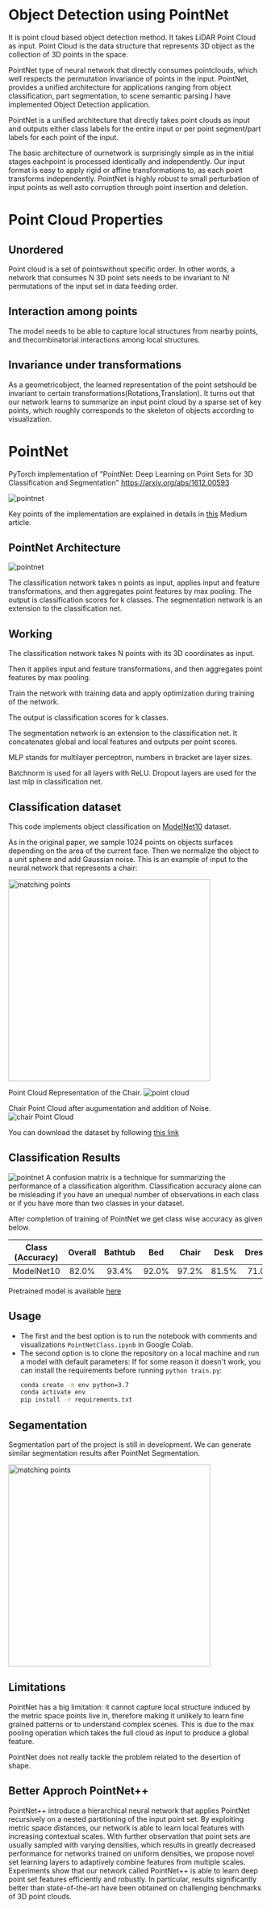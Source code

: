 # Object Detection using PointNet
It is point cloud based object detection method. It takes LiDAR Point Cloud as input. 
Point Cloud is the data structure that represents 3D object as the collection of 3D points in the space.

PointNet type of neural network that directly consumes pointclouds, which well respects the permutation invariance of points  in  the  input.
PointNet,  provides a unified architecture for applications ranging from object classification, part segmentation, to scene semantic parsing.I have implemented Object Detection application.

PointNet  is  a  unified  architecture  that  directly takes point clouds as input and outputs either class labels for  the  entire  input  or  per  point  segment/part  labels  for each  point  of  the  input.

The  basic  architecture  of  ournetwork is surprisingly simple as in the initial stages eachpoint  is  processed  identically  and  independently.
Our input format is easy to apply rigid or affine transformations to, as each point transforms independently.
PointNet  is  highly robust  to  small  perturbation  of  input  points  as  well  asto corruption through point insertion and deletion.

# Point Cloud Properties
## Unordered
Point cloud is a set of pointswithout specific order.  In other words, a network that consumes N 3D point sets needs to be invariant to N! permutations of the input set in data feeding order.

## Interaction among points
The  model  needs  to  be  able  to capture  local  structures  from  nearby  points,  and  thecombinatorial interactions among local structures.

## Invariance  under  transformations
As  a  geometricobject,   the  learned  representation  of  the  point  setshould  be  invariant  to  certain  transformations(Rotations,Translation).
It turns out that our network learns to summarize an input point cloud by a sparse set of key  points,  which  roughly  corresponds  to  the  skeleton  of objects according to visualization.



# PointNet
PyTorch implementation of "PointNet: Deep Learning on Point Sets for 3D Classification and Segmentation" https://arxiv.org/abs/1612.00593


<img src="cover.gif" alt="pointnet" /> 

Key points of the implementation are explained in details in [this](https://towardsdatascience.com/deep-learning-on-point-clouds-implementing-pointnet-in-google-colab-1fd65cd3a263) Medium article.

## PointNet Architecture
<img src="Architecture.JPG" alt="pointnet" /> 

The classification network takes n points as input, applies input and feature transformations, and then
aggregates point features by max pooling. The output is classification scores for k classes. The segmentation network is an extension to the
classification net.

## Working
The classification network takes N points with its 3D coordinates as input.

Then it applies input and feature transformations, and then aggregates point features by max pooling. 

Train the network with training data and apply optimization during training of the network.

The output is classification scores for k classes.

The segmentation network is an extension to the classification net. It concatenates global and local features and outputs per point scores.

MLP stands for multilayer perceptron, numbers in bracket are layer sizes. 

Batchnorm is used for all layers with ReLU. Dropout layers are used for the last mlp in classification net.


## Classification dataset
This code implements object classification on [ModelNet10](https://modelnet.cs.princeton.edu) dataset.

As in the original paper, we sample 1024 points on objects surfaces depending on the area of the current face. Then we normalize the object to a unit sphere and add Gaussian noise. This is an example of input to the neural network that represents a chair:

<img src="chair.gif" alt="matching points" width="400"/> 

Point Cloud Representation of the Chair.
<img src="chair_point_cloud.JPG" alt="point cloud">

Chair Point Cloud after augumentation and addition of Noise.
<img src="chairWithNoise.JPG" alt="chair Point Cloud">

You can download the dataset by following [this link](https://drive.google.com/open?id=12Mv19pQ84VO8Av50hUXTixSxd5NDjeEB)

## Classification Results

<img src="result.JPG" alt="pointnet" /> 
A confusion matrix is a technique for summarizing the performance of a classification algorithm. Classification accuracy alone can be misleading if you have an unequal number of observations in each class or if you have more than two classes in your dataset.

After completion of training of PointNet we get class wise accuracy as given below.  

| Class (Accuracy) | Overall | Bathtub | Bed| Chair|Desk|Dresser|Monitor|Night stand|Sofa|Table|Toilet|
| :---: |:---: | :---: | :---: | :---: | :---: | :---: | :---: | :---: | :---: | :---: | :---: |
| ModelNet10 | 82.0% | 93.4% | 92.0% | 97.2% | 81.5% | 71.0% | 89.4% | 56.0% |86.9%| 93.4% |95.9%|

Pretrained model is available [here](https://drive.google.com/open?id=1nDG0maaqoTkRkVsOLtUAR9X3kn__LMSL)

## Usage
* The first and the best option is to run the notebook with comments and visualizations `PointNetClass.ipynb` in Google Colab.
* The second option is to clone the repository on a local machine and run a model with default parameters:
  If for some reason it doesn't work, you can install the requirements before running `python train.py`:
  ```bash
  conda create -n env python=3.7
  conda activate env
  pip install -r requirements.txt
  ```

## Segamentation
Segmentation part of the project is still in development. We can generate similar segmentation results after PointNet Segmentation.

<img src="airplane.gif" alt="matching points" width="400"/> 

## Limitations

PointNet has a big limitation: it cannot capture local structure induced by the metric space points live in, therefore making it unlikely to learn fine grained patterns or to understand complex scenes. This is due to the max pooling operation which takes the full cloud as input to produce a global feature.

PointNet does not really tackle the problem related to the desertion of shape.

## Better Approch PointNet++

PointNet++ introduce a hierarchical neural network that applies PointNet recursively on a nested partitioning of the input point set. By exploiting metric space distances, our network is able to learn local features with increasing contextual scales. With further observation that point sets are usually sampled with varying densities, which results in greatly decreased performance for networks trained on uniform densities, we propose novel set learning layers to adaptively combine features from multiple scales. Experiments show that our network called PointNet++ is able to learn deep point set features efficiently and robustly. In particular, results significantly better than state-of-the-art have been obtained on challenging benchmarks of 3D point clouds.

